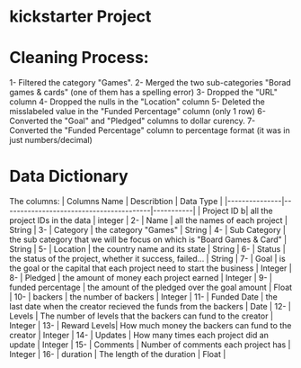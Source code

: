 # kickstarter Project

# Cleaning Process:
1- Filtered the category "Games".
2- Merged the two sub-categories "Borad games & cards" (one of them has a spelling error)
3- Dropped the "URL" column
4- Dropped the nulls in the "Location" column
5- Deleted the misslabeled value in the "Funded Percentage" column (only 1 row)
6- Converted the "Goal" and "Pledged" columns to dollar curency.
7- Converted the "Funded Percentage" column to percentage format (it was in just numbers/decimal)


# Data Dictionary
The columns:
   | Columns Name  |              Describtion                | Data Type |
   |---------------|-----------------------------------------|-----------|
   | Project ID   b|  all the project IDs in the data        | integer   |
2- | Name          |  all the names of each project          | String    |
3- | Category      |   the category "Games"                  | String    |
4- | Sub Category  |  the sub category that we will be 
                    focus on which is "Board Games & Card"   | String    |
5- | Location      |  the country name and its state         | String    |
6- | Status        |  the status of the project,
                    whether it success, failed...            | String    |
7- | Goal          | is the goal or the capital that each
                    project need to start the business       | Integer   |
8- | Pledged       | the amount of money each project earned | Integer   |
9- | funded percentage | the amount of the pledged over 
                    the goal amount                          | Float     |
10- | backers      | the number of backers                   | Integer   |
11- | Funded Date  | the last date when the creator recieved
                    the funds from the backers               | Date      |
12- | Levels       | The number of levels that the backers
                    can fund to the creator                  | Integer   |
13- | Reward Levels| How much money the backers can fund to
                    the creator                              | Integer   |
14- | Updates      | How many times each project did an update | Integer |
15- | Comments     | Number of comments each project has     | Integer   |
16- | duration     | The length of the duration              | Float     |
